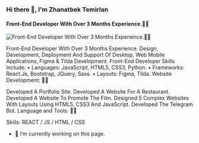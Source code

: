 ### Hi there 👋, I'm Zhanatbek Temirlan 
#### Front-End Developer With Over 3 Months Experience.👨‍💻
![Front-End Developer With Over 3 Months Experience.👨‍💻](https://media-exp1.licdn.com/dms/image/C5616AQFjtMpwo-hN7g/profile-displaybackgroundimage-shrink_200_800/0/1642003266920?e=1647475200&v=beta&t=7YMRTE4ZroyN2CtylRuBZIShF40X3tiZ2OGiCoOmtpI)

Front-End Developer With Over 3 Months Experience. Design,
Development, Deployment And Support Of Desktop, Web Mobile Applications, Figma & Tilda Development.
Front-End Developer Skills Include:
• Languages: JavaScript, HTML5, CSS3, Python.
• Frameworks: React.Js, Bootstrap, JQuery, Sass.
• Layouts: Figma, Tilda.
Website Development: 👨‍🎓

Developed A Portfolio Site.
Developed A Website For A Restaurant.
Developed A Website To Promote The Film.
Designed 5 Complex Websites With Layouts Using HTML5, CSS3 And JavaScript.
Developed The Telegram Bot. Language and Tools: 👨‍🎓

Skills: REACT / JS / HTML / CSS

- 🔭 I’m currently working on this page. 





